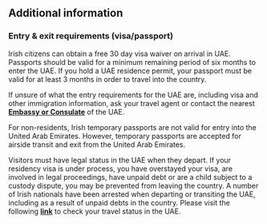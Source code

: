 ## Additional information

### **Entry & exit requirements (visa/passport)**

Irish citizens can obtain a free 30 day visa waiver on arrival in UAE. Passports should be valid for a minimum remaining period of six months to enter the UAE. If you hold a UAE residence permit, your passport must be valid for at least 3 months in order to travel into the country.

If unsure of what the entry requirements for the UAE are, including visa and other immigration information, ask your travel agent or contact the nearest [**Embassy or Consulate**](https://www.ireland.ie/en/dfa/embassies-in-ireland/) of the UAE.

For non-residents, Irish temporary passports are not valid for entry into the United Arab Emirates. However, temporary passports are accepted for airside transit and exit from the United Arab Emirates.

Visitors must have legal status in the UAE when they depart. If your residency visa is under process, you have overstayed your visa, are involved in legal proceedings, have unpaid debt or are a child subject to a custody dispute, you may be prevented from leaving the country. A number of Irish nationals have been arrested when departing or transiting the UAE, including as a result of unpaid debts in the country. Please visit the following [**link**](https://u.ae/en/information-and-services/passports-and-traveling/preliminary-checks/check-if-you-have-a-travel-ban) to check your travel status in the UAE.